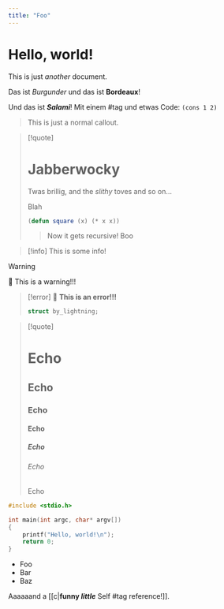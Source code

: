 ```yaml
---
title: "Foo"
---
```


# Hello, world!

This is just *another* document.

Das ist *Burgunder* und das ist **Bordeaux**!

Und das ist ***Salami***! Mit einem #tag und etwas Code: `(cons 1 2)`

> This is just a normal callout.

> [!quote]
> # Jabberwocky
> Twas brillig, and the *slithy* toves
> and so on...
> 
> Blah
>
> ```lisp
> (defun square (x) (* x x))
> ```
>
> > Now it gets recursive!
> Boo

> [!info]
> This is some info!

> [!warning]
> 🚨 This is a warning!!!

> [!error]
> 🚨 **This is an error!!!**
>
> ```c
> struct by_lightning;
> ```

> [!quote]
> # Echo
> ## Echo
> ### Echo
> #### Echo
> ##### Echo
> ###### Echo
> Echo

```c
#include <stdio.h>

int main(int argc, char* argv[])
{
    printf("Hello, world!\n");
    return 0;
}
```

 - Foo
 - Bar
 - Baz

Aaaaaand a [[c|**funny *little*** Self #tag reference!]].
